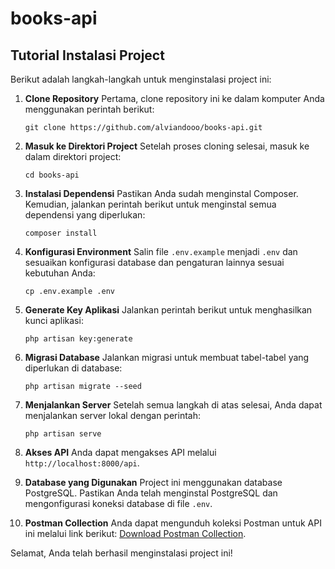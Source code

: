 # books-api

## Tutorial Instalasi Project

Berikut adalah langkah-langkah untuk menginstalasi project ini:

1. **Clone Repository**
   Pertama, clone repository ini ke dalam komputer Anda menggunakan perintah berikut:
   ```
   git clone https://github.com/alviandooo/books-api.git
   ```

2. **Masuk ke Direktori Project**
   Setelah proses cloning selesai, masuk ke dalam direktori project:
   ```
   cd books-api
   ```

3. **Instalasi Dependensi**
   Pastikan Anda sudah menginstal Composer. Kemudian, jalankan perintah berikut untuk menginstal semua dependensi yang diperlukan:
   ```
   composer install
   ```

4. **Konfigurasi Environment**
   Salin file `.env.example` menjadi `.env` dan sesuaikan konfigurasi database dan pengaturan lainnya sesuai kebutuhan Anda:
   ```
   cp .env.example .env
   ```

5. **Generate Key Aplikasi**
   Jalankan perintah berikut untuk menghasilkan kunci aplikasi:
   ```
   php artisan key:generate
   ```

6. **Migrasi Database**
   Jalankan migrasi untuk membuat tabel-tabel yang diperlukan di database:
   ```
   php artisan migrate --seed
   ```

7. **Menjalankan Server**
   Setelah semua langkah di atas selesai, Anda dapat menjalankan server lokal dengan perintah:
   ```
   php artisan serve
   ```

8. **Akses API**
   Anda dapat mengakses API melalui `http://localhost:8000/api`.


9. **Database yang Digunakan**
   Project ini menggunakan database PostgreSQL. Pastikan Anda telah menginstal PostgreSQL dan mengonfigurasi koneksi database di file `.env`.

10. **Postman Collection**
    Anda dapat mengunduh koleksi Postman untuk API ini melalui link berikut: [Download Postman Collection](https://drive.google.com/file/d/1q5GPeQ7fjLIB9nm0tWtg4Jg_qWMgToN8).

Selamat, Anda telah berhasil menginstalasi project ini!


